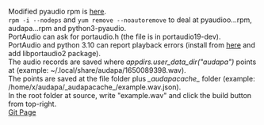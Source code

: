 Modified pyaudio rpm is [here](https://github.com/colin-i/pyaudioo/releases).\
```rpm -i --nodeps``` and ```yum remove --noautoremove``` to deal at pyaudioo...rpm, audapa...rpm and python3-pyaudio.\
PortAudio can ask for portaudio.h (the file is in portaudio19-dev).\
PortAudio and python 3.10 can report playback errors (install from [here](https://git.skeh.site/skeh/pyaudio) and add libportaudio2 package).\
The audio records are saved where *appdirs.user_data_dir("audapa")* points at (example: ~/.local/share/audapa/1650089398.wav).\
The points are saved at the file folder plus *\_audapacache\_* folder (example: /home/x/audapa/\_audapacache\_/example.wav.json).\
In the root folder at source, write "example.wav" and click the build button from top-right.\
[Git Page](https://github.com/colin-i/audapa)

